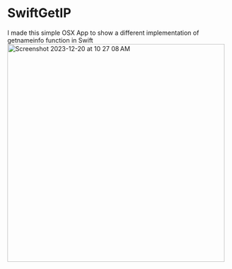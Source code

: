 # SwiftGetIP
I made this simple OSX App to show a different implementation of getnameinfo function in Swift
<img width="491" alt="Screenshot 2023-12-20 at 10 27 08 AM" src="https://github.com/angelosstaboulis/SwiftGetIP/assets/79055304/919ca1e7-3df6-493b-88be-6cc5e96396fc">
